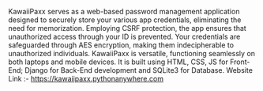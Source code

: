 KawaiiPaxx serves as a web-based password management application designed to securely store your various app credentials, eliminating the need for memorization. Employing CSRF protection, the app ensures that unauthorized access through your ID is prevented. Your credentials are safeguarded through AES encryption, making them indecipherable to unauthorized individuals. KawaiiPaxx is versatile, functioning seamlessly on both laptops and mobile devices.
It is built using HTML, CSS, JS for Front-End; Django for Back-End development and SQLite3 for Database.
Website Link :- https://kawaiipaxx.pythonanywhere.com

